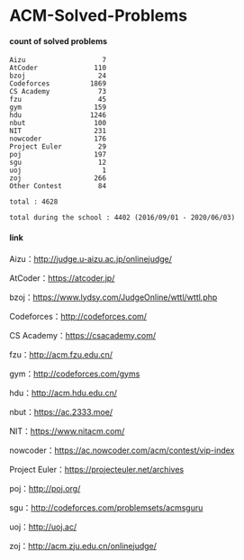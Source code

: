 ﻿# ACM-Solved-Problems

#### count of solved problems
	Aizu                   7
	AtCoder              110
	bzoj                  24
	Codeforces          1869
	CS Academy            73
	fzu                   45
	gym                  159
	hdu                 1246
	nbut                 100
	NIT                  231
	nowcoder             176
	Project Euler         29
	poj                  197
	sgu                   12
	uoj                    1
	zoj                  266
	Other Contest         84

`total : 4628`

`total during the school : 4402 (2016/09/01 - 2020/06/03)`


#### link

Aizu：http://judge.u-aizu.ac.jp/onlinejudge/

AtCoder：https://atcoder.jp/

bzoj：https://www.lydsy.com/JudgeOnline/wttl/wttl.php

Codeforces：http://codeforces.com/

CS Academy：https://csacademy.com/

fzu：http://acm.fzu.edu.cn/

gym：http://codeforces.com/gyms

hdu：http://acm.hdu.edu.cn/

nbut：https://ac.2333.moe/

NIT：https://www.nitacm.com/

nowcoder：https://ac.nowcoder.com/acm/contest/vip-index

Project Euler：https://projecteuler.net/archives

poj：http://poj.org/

sgu：http://codeforces.com/problemsets/acmsguru

uoj：http://uoj.ac/

zoj：http://acm.zju.edu.cn/onlinejudge/